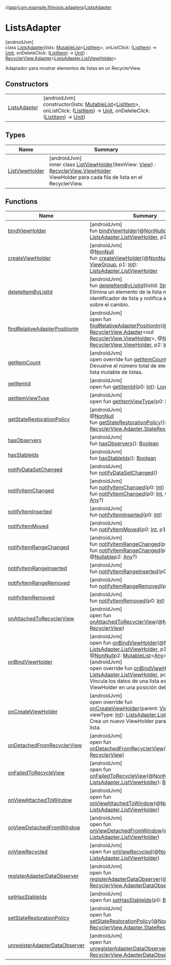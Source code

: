 //[app](../../../index.md)/[com.example.filmosis.adapters](../index.md)/[ListsAdapter](index.md)

# ListsAdapter

[androidJvm]\
class [ListsAdapter](index.md)(lists: [MutableList](https://kotlinlang.org/api/latest/jvm/stdlib/kotlin.collections/-mutable-list/index.html)&lt;[ListItem](../../com.example.filmosis.dataclass/-list-item/index.md)&gt;, onListClick: ([ListItem](../../com.example.filmosis.dataclass/-list-item/index.md)) -&gt; [Unit](https://kotlinlang.org/api/latest/jvm/stdlib/kotlin/-unit/index.html), onDeleteClick: ([ListItem](../../com.example.filmosis.dataclass/-list-item/index.md)) -&gt; [Unit](https://kotlinlang.org/api/latest/jvm/stdlib/kotlin/-unit/index.html)) : [RecyclerView.Adapter](https://developer.android.com/reference/kotlin/androidx/recyclerview/widget/RecyclerView.Adapter.html)&lt;[ListsAdapter.ListViewHolder](-list-view-holder/index.md)&gt; 

Adaptador para mostrar elementos de listas en un RecyclerView.

## Constructors

| | |
|---|---|
| [ListsAdapter](-lists-adapter.md) | [androidJvm]<br>constructor(lists: [MutableList](https://kotlinlang.org/api/latest/jvm/stdlib/kotlin.collections/-mutable-list/index.html)&lt;[ListItem](../../com.example.filmosis.dataclass/-list-item/index.md)&gt;, onListClick: ([ListItem](../../com.example.filmosis.dataclass/-list-item/index.md)) -&gt; [Unit](https://kotlinlang.org/api/latest/jvm/stdlib/kotlin/-unit/index.html), onDeleteClick: ([ListItem](../../com.example.filmosis.dataclass/-list-item/index.md)) -&gt; [Unit](https://kotlinlang.org/api/latest/jvm/stdlib/kotlin/-unit/index.html)) |

## Types

| Name | Summary |
|---|---|
| [ListViewHolder](-list-view-holder/index.md) | [androidJvm]<br>inner class [ListViewHolder](-list-view-holder/index.md)(itemView: [View](https://developer.android.com/reference/kotlin/android/view/View.html)) : [RecyclerView.ViewHolder](https://developer.android.com/reference/kotlin/androidx/recyclerview/widget/RecyclerView.ViewHolder.html)<br>ViewHolder para cada fila de lista en el RecyclerView. |

## Functions

| Name | Summary |
|---|---|
| [bindViewHolder](index.md#-902019830%2FFunctions%2F-912451524) | [androidJvm]<br>fun [bindViewHolder](index.md#-902019830%2FFunctions%2F-912451524)(@[NonNull](https://developer.android.com/reference/kotlin/androidx/annotation/NonNull.html)p0: [ListsAdapter.ListViewHolder](-list-view-holder/index.md), p1: [Int](https://kotlinlang.org/api/latest/jvm/stdlib/kotlin/-int/index.html)) |
| [createViewHolder](../-servicio-adapter/index.md#1423244545%2FFunctions%2F-912451524) | [androidJvm]<br>@[NonNull](https://developer.android.com/reference/kotlin/androidx/annotation/NonNull.html)<br>fun [createViewHolder](../-servicio-adapter/index.md#1423244545%2FFunctions%2F-912451524)(@[NonNull](https://developer.android.com/reference/kotlin/androidx/annotation/NonNull.html)p0: [ViewGroup](https://developer.android.com/reference/kotlin/android/view/ViewGroup.html), p1: [Int](https://kotlinlang.org/api/latest/jvm/stdlib/kotlin/-int/index.html)): [ListsAdapter.ListViewHolder](-list-view-holder/index.md) |
| [deleteItemByListId](delete-item-by-list-id.md) | [androidJvm]<br>fun [deleteItemByListId](delete-item-by-list-id.md)(listId: [String](https://kotlinlang.org/api/latest/jvm/stdlib/kotlin/-string/index.html))<br>Elimina un elemento de la lista mutable por su identificador de lista y notifica al adaptador sobre el cambio. |
| [findRelativeAdapterPositionIn](../-servicio-adapter/index.md#-1238180073%2FFunctions%2F-912451524) | [androidJvm]<br>open fun [findRelativeAdapterPositionIn](../-servicio-adapter/index.md#-1238180073%2FFunctions%2F-912451524)(@[NonNull](https://developer.android.com/reference/kotlin/androidx/annotation/NonNull.html)p0: [RecyclerView.Adapter](https://developer.android.com/reference/kotlin/androidx/recyclerview/widget/RecyclerView.Adapter.html)&lt;out [RecyclerView.ViewHolder](https://developer.android.com/reference/kotlin/androidx/recyclerview/widget/RecyclerView.ViewHolder.html)&gt;, @[NonNull](https://developer.android.com/reference/kotlin/androidx/annotation/NonNull.html)p1: [RecyclerView.ViewHolder](https://developer.android.com/reference/kotlin/androidx/recyclerview/widget/RecyclerView.ViewHolder.html), p2: [Int](https://kotlinlang.org/api/latest/jvm/stdlib/kotlin/-int/index.html)): [Int](https://kotlinlang.org/api/latest/jvm/stdlib/kotlin/-int/index.html) |
| [getItemCount](get-item-count.md) | [androidJvm]<br>open override fun [getItemCount](get-item-count.md)(): [Int](https://kotlinlang.org/api/latest/jvm/stdlib/kotlin/-int/index.html)<br>Devuelve el número total de elementos en la lista mutable de listas. |
| [getItemId](../-servicio-adapter/index.md#725914875%2FFunctions%2F-912451524) | [androidJvm]<br>open fun [getItemId](../-servicio-adapter/index.md#725914875%2FFunctions%2F-912451524)(p0: [Int](https://kotlinlang.org/api/latest/jvm/stdlib/kotlin/-int/index.html)): [Long](https://kotlinlang.org/api/latest/jvm/stdlib/kotlin/-long/index.html) |
| [getItemViewType](../-personas-adapter/index.md#714126295%2FFunctions%2F-912451524) | [androidJvm]<br>open fun [getItemViewType](../-personas-adapter/index.md#714126295%2FFunctions%2F-912451524)(p0: [Int](https://kotlinlang.org/api/latest/jvm/stdlib/kotlin/-int/index.html)): [Int](https://kotlinlang.org/api/latest/jvm/stdlib/kotlin/-int/index.html) |
| [getStateRestorationPolicy](../-servicio-adapter/index.md#1717359980%2FFunctions%2F-912451524) | [androidJvm]<br>@[NonNull](https://developer.android.com/reference/kotlin/androidx/annotation/NonNull.html)<br>fun [getStateRestorationPolicy](../-servicio-adapter/index.md#1717359980%2FFunctions%2F-912451524)(): [RecyclerView.Adapter.StateRestorationPolicy](https://developer.android.com/reference/kotlin/androidx/recyclerview/widget/RecyclerView.Adapter.StateRestorationPolicy.html) |
| [hasObservers](../-servicio-adapter/index.md#1092162006%2FFunctions%2F-912451524) | [androidJvm]<br>fun [hasObservers](../-servicio-adapter/index.md#1092162006%2FFunctions%2F-912451524)(): [Boolean](https://kotlinlang.org/api/latest/jvm/stdlib/kotlin/-boolean/index.html) |
| [hasStableIds](../-servicio-adapter/index.md#16685238%2FFunctions%2F-912451524) | [androidJvm]<br>fun [hasStableIds](../-servicio-adapter/index.md#16685238%2FFunctions%2F-912451524)(): [Boolean](https://kotlinlang.org/api/latest/jvm/stdlib/kotlin/-boolean/index.html) |
| [notifyDataSetChanged](../-servicio-adapter/index.md#-1095556076%2FFunctions%2F-912451524) | [androidJvm]<br>fun [notifyDataSetChanged](../-servicio-adapter/index.md#-1095556076%2FFunctions%2F-912451524)() |
| [notifyItemChanged](../-servicio-adapter/index.md#-1721030169%2FFunctions%2F-912451524) | [androidJvm]<br>fun [notifyItemChanged](../-servicio-adapter/index.md#-1721030169%2FFunctions%2F-912451524)(p0: [Int](https://kotlinlang.org/api/latest/jvm/stdlib/kotlin/-int/index.html))<br>fun [notifyItemChanged](../-servicio-adapter/index.md#748267402%2FFunctions%2F-912451524)(p0: [Int](https://kotlinlang.org/api/latest/jvm/stdlib/kotlin/-int/index.html), @[Nullable](https://developer.android.com/reference/kotlin/androidx/annotation/Nullable.html)p1: [Any](https://kotlinlang.org/api/latest/jvm/stdlib/kotlin/-any/index.html)?) |
| [notifyItemInserted](../-servicio-adapter/index.md#2137269507%2FFunctions%2F-912451524) | [androidJvm]<br>fun [notifyItemInserted](../-servicio-adapter/index.md#2137269507%2FFunctions%2F-912451524)(p0: [Int](https://kotlinlang.org/api/latest/jvm/stdlib/kotlin/-int/index.html)) |
| [notifyItemMoved](../-servicio-adapter/index.md#-1694317867%2FFunctions%2F-912451524) | [androidJvm]<br>fun [notifyItemMoved](../-servicio-adapter/index.md#-1694317867%2FFunctions%2F-912451524)(p0: [Int](https://kotlinlang.org/api/latest/jvm/stdlib/kotlin/-int/index.html), p1: [Int](https://kotlinlang.org/api/latest/jvm/stdlib/kotlin/-int/index.html)) |
| [notifyItemRangeChanged](../-servicio-adapter/index.md#1769183193%2FFunctions%2F-912451524) | [androidJvm]<br>fun [notifyItemRangeChanged](../-servicio-adapter/index.md#1769183193%2FFunctions%2F-912451524)(p0: [Int](https://kotlinlang.org/api/latest/jvm/stdlib/kotlin/-int/index.html), p1: [Int](https://kotlinlang.org/api/latest/jvm/stdlib/kotlin/-int/index.html))<br>fun [notifyItemRangeChanged](../-servicio-adapter/index.md#1916975740%2FFunctions%2F-912451524)(p0: [Int](https://kotlinlang.org/api/latest/jvm/stdlib/kotlin/-int/index.html), p1: [Int](https://kotlinlang.org/api/latest/jvm/stdlib/kotlin/-int/index.html), @[Nullable](https://developer.android.com/reference/kotlin/androidx/annotation/Nullable.html)p2: [Any](https://kotlinlang.org/api/latest/jvm/stdlib/kotlin/-any/index.html)?) |
| [notifyItemRangeInserted](../-servicio-adapter/index.md#-2104748521%2FFunctions%2F-912451524) | [androidJvm]<br>fun [notifyItemRangeInserted](../-servicio-adapter/index.md#-2104748521%2FFunctions%2F-912451524)(p0: [Int](https://kotlinlang.org/api/latest/jvm/stdlib/kotlin/-int/index.html), p1: [Int](https://kotlinlang.org/api/latest/jvm/stdlib/kotlin/-int/index.html)) |
| [notifyItemRangeRemoved](../-servicio-adapter/index.md#999899269%2FFunctions%2F-912451524) | [androidJvm]<br>fun [notifyItemRangeRemoved](../-servicio-adapter/index.md#999899269%2FFunctions%2F-912451524)(p0: [Int](https://kotlinlang.org/api/latest/jvm/stdlib/kotlin/-int/index.html), p1: [Int](https://kotlinlang.org/api/latest/jvm/stdlib/kotlin/-int/index.html)) |
| [notifyItemRemoved](../-servicio-adapter/index.md#-189254469%2FFunctions%2F-912451524) | [androidJvm]<br>fun [notifyItemRemoved](../-servicio-adapter/index.md#-189254469%2FFunctions%2F-912451524)(p0: [Int](https://kotlinlang.org/api/latest/jvm/stdlib/kotlin/-int/index.html)) |
| [onAttachedToRecyclerView](../-servicio-adapter/index.md#-1243461790%2FFunctions%2F-912451524) | [androidJvm]<br>open fun [onAttachedToRecyclerView](../-servicio-adapter/index.md#-1243461790%2FFunctions%2F-912451524)(@[NonNull](https://developer.android.com/reference/kotlin/androidx/annotation/NonNull.html)p0: [RecyclerView](https://developer.android.com/reference/kotlin/androidx/recyclerview/widget/RecyclerView.html)) |
| [onBindViewHolder](index.md#-1236223053%2FFunctions%2F-912451524) | [androidJvm]<br>open fun [onBindViewHolder](index.md#-1236223053%2FFunctions%2F-912451524)(@[NonNull](https://developer.android.com/reference/kotlin/androidx/annotation/NonNull.html)p0: [ListsAdapter.ListViewHolder](-list-view-holder/index.md), p1: [Int](https://kotlinlang.org/api/latest/jvm/stdlib/kotlin/-int/index.html), @[NonNull](https://developer.android.com/reference/kotlin/androidx/annotation/NonNull.html)p2: [MutableList](https://kotlinlang.org/api/latest/jvm/stdlib/kotlin.collections/-mutable-list/index.html)&lt;[Any](https://kotlinlang.org/api/latest/jvm/stdlib/kotlin/-any/index.html)&gt;)<br>[androidJvm]<br>open override fun [onBindViewHolder](on-bind-view-holder.md)(holder: [ListsAdapter.ListViewHolder](-list-view-holder/index.md), position: [Int](https://kotlinlang.org/api/latest/jvm/stdlib/kotlin/-int/index.html))<br>Vincula los datos de una lista específica al ViewHolder en una posición determinada. |
| [onCreateViewHolder](on-create-view-holder.md) | [androidJvm]<br>open override fun [onCreateViewHolder](on-create-view-holder.md)(parent: [ViewGroup](https://developer.android.com/reference/kotlin/android/view/ViewGroup.html), viewType: [Int](https://kotlinlang.org/api/latest/jvm/stdlib/kotlin/-int/index.html)): [ListsAdapter.ListViewHolder](-list-view-holder/index.md)<br>Crea un nuevo ViewHolder para las filas de lista. |
| [onDetachedFromRecyclerView](../-servicio-adapter/index.md#-1201433889%2FFunctions%2F-912451524) | [androidJvm]<br>open fun [onDetachedFromRecyclerView](../-servicio-adapter/index.md#-1201433889%2FFunctions%2F-912451524)(@[NonNull](https://developer.android.com/reference/kotlin/androidx/annotation/NonNull.html)p0: [RecyclerView](https://developer.android.com/reference/kotlin/androidx/recyclerview/widget/RecyclerView.html)) |
| [onFailedToRecycleView](index.md#-1984965282%2FFunctions%2F-912451524) | [androidJvm]<br>open fun [onFailedToRecycleView](index.md#-1984965282%2FFunctions%2F-912451524)(@[NonNull](https://developer.android.com/reference/kotlin/androidx/annotation/NonNull.html)p0: [ListsAdapter.ListViewHolder](-list-view-holder/index.md)): [Boolean](https://kotlinlang.org/api/latest/jvm/stdlib/kotlin/-boolean/index.html) |
| [onViewAttachedToWindow](index.md#1580998584%2FFunctions%2F-912451524) | [androidJvm]<br>open fun [onViewAttachedToWindow](index.md#1580998584%2FFunctions%2F-912451524)(@[NonNull](https://developer.android.com/reference/kotlin/androidx/annotation/NonNull.html)p0: [ListsAdapter.ListViewHolder](-list-view-holder/index.md)) |
| [onViewDetachedFromWindow](index.md#-1077934667%2FFunctions%2F-912451524) | [androidJvm]<br>open fun [onViewDetachedFromWindow](index.md#-1077934667%2FFunctions%2F-912451524)(@[NonNull](https://developer.android.com/reference/kotlin/androidx/annotation/NonNull.html)p0: [ListsAdapter.ListViewHolder](-list-view-holder/index.md)) |
| [onViewRecycled](index.md#834979674%2FFunctions%2F-912451524) | [androidJvm]<br>open fun [onViewRecycled](index.md#834979674%2FFunctions%2F-912451524)(@[NonNull](https://developer.android.com/reference/kotlin/androidx/annotation/NonNull.html)p0: [ListsAdapter.ListViewHolder](-list-view-holder/index.md)) |
| [registerAdapterDataObserver](../-servicio-adapter/index.md#-149943229%2FFunctions%2F-912451524) | [androidJvm]<br>open fun [registerAdapterDataObserver](../-servicio-adapter/index.md#-149943229%2FFunctions%2F-912451524)(@[NonNull](https://developer.android.com/reference/kotlin/androidx/annotation/NonNull.html)p0: [RecyclerView.AdapterDataObserver](https://developer.android.com/reference/kotlin/androidx/recyclerview/widget/RecyclerView.AdapterDataObserver.html)) |
| [setHasStableIds](../-servicio-adapter/index.md#1991189249%2FFunctions%2F-912451524) | [androidJvm]<br>open fun [setHasStableIds](../-servicio-adapter/index.md#1991189249%2FFunctions%2F-912451524)(p0: [Boolean](https://kotlinlang.org/api/latest/jvm/stdlib/kotlin/-boolean/index.html)) |
| [setStateRestorationPolicy](../-servicio-adapter/index.md#1439711293%2FFunctions%2F-912451524) | [androidJvm]<br>open fun [setStateRestorationPolicy](../-servicio-adapter/index.md#1439711293%2FFunctions%2F-912451524)(@[NonNull](https://developer.android.com/reference/kotlin/androidx/annotation/NonNull.html)p0: [RecyclerView.Adapter.StateRestorationPolicy](https://developer.android.com/reference/kotlin/androidx/recyclerview/widget/RecyclerView.Adapter.StateRestorationPolicy.html)) |
| [unregisterAdapterDataObserver](../-servicio-adapter/index.md#607934410%2FFunctions%2F-912451524) | [androidJvm]<br>open fun [unregisterAdapterDataObserver](../-servicio-adapter/index.md#607934410%2FFunctions%2F-912451524)(@[NonNull](https://developer.android.com/reference/kotlin/androidx/annotation/NonNull.html)p0: [RecyclerView.AdapterDataObserver](https://developer.android.com/reference/kotlin/androidx/recyclerview/widget/RecyclerView.AdapterDataObserver.html)) |
